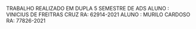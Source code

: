 TRABALHO REALIZADO EM DUPLA 5 SEMESTRE DE ADS
ALUNO : VINICIUS DE FREITRAS CRUZ RA: 62914-2021 
ALUNO : MURILO CARDOSO RA: 77826-2021
